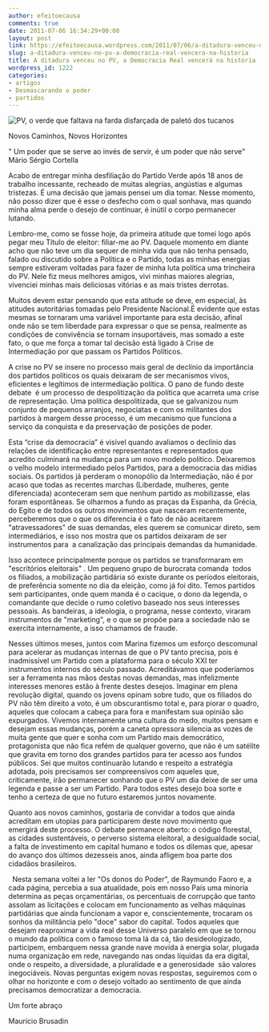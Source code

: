 ```yaml
---
author: efeitoecausa
comments: true
date: 2011-07-06 16:34:29+00:00
layout: post
link: https://efeitoecausa.wordpress.com/2011/07/06/a-ditadura-venceu-no-pv-a-democracia-real-vencera-na-historia/
slug: a-ditadura-venceu-no-pv-a-democracia-real-vencera-na-historia
title: A ditadura venceu no PV, a Democracia Real vencerá na história
wordpress_id: 1222
categories:
- artigos
- Desmascarando o poder
- partidos
---
```


![PV, o verde que faltava na farda disfarçada de paletó dos tucanos](http://efeitoecausa.files.wordpress.com/2011/07/gabeira-e-serra.gif?w=300)




Novos Caminhos, Novos Horizontes














" Um poder que se serve ao invés de servir, é um poder que não serve" Mário Sérgio Cortella
















Acabo de entregar minha desfiliação do Partido Verde após 18 anos de trabalho incessante, recheado de muitas alegrias, angústias e algumas tristezas. É uma decisão que jamais pensei um dia tomar. Nesse momento, não posso dizer que é esse o desfecho com o qual sonhava, mas quando minha alma perde o desejo de continuar, é inútil o corpo permanecer lutando.








Lembro-me, como se fosse hoje, da primeira atitude que tomei logo após pegar meu Título de eleitor: filiar-me ao PV. Daquele momento em diante acho que não teve um dia sequer de minha vida que não tenha pensado, falado ou discutido sobre a Política e o Partido, todas as minhas energias sempre estiveram voltadas para fazer de minha luta política uma trincheira do PV. Nele fiz meus melhores amigos, vivi minhas maiores alegrias, vivenciei minhas mais deliciosas vitórias e as mais tristes derrotas.








Muitos devem estar pensando que esta atitude se deve, em especial, às atitudes autoritárias tomadas pelo Presidente Nacional.É evidente que estas mesmas se tornaram uma variável importante para esta decisão, afinal onde não se tem liberdade para expressar o que se pensa, realmente as condições de convivência se tornam insuportáveis, mas somado a este fato, o que me força a tomar tal decisão está ligado à Crise de Intermediação por que passam os Partidos Políticos.








A crise no PV se insere no processo mais geral de declínio da importância dos partidos políticos os quais deixaram de ser mecanismos vivos, eficientes e legítimos de intermediação política. O pano de fundo deste debate  é um processo de despolitização da política que acarreta uma crise de representação. Uma política despolitizada, que se galvanizou num conjunto de pequenos arranjos, negociatas e com os militantes dos partidos à margem desse processo, é um mecanismo que funciona a serviço da conquista e da preservação de posições de poder.








Esta “crise da democracia” é visível quando avaliamos o declínio das relações de identificação entre representantes e representados que acredito culminará na mudança para um novo modelo político. Deixaremos o velho modelo intermediado pelos Partidos, para a democracia das mídias sociais. Os partidos já perderam o monopólio da Intermediação, não é por acaso que todas as recentes marchas (Liberdade, mulheres, gente diferenciada) aconteceram sem que nenhum partido as mobilizasse, elas foram espontâneas. Se olharmos a fundo as praças da Espanha, da Grécia, do Egito e de todos os outros movimentos que nasceram recentemente, perceberemos que o que os diferencia é o fato de não aceitarem "atravessadores" de suas demandas, eles querem se comunicar direto, sem intermediários, e isso nos mostra que os partidos deixaram de ser instrumentos para  a canalização das principais demandas da humanidade.








Isso acontece principalmente porque os partidos se transformaram em "escritórios eleitorais" . Um pequeno grupo de burocrata comanda  todos os filiados, a mobilização partidária só existe durante os períodos eleitorais, de preferência somente no dia da eleição, como já foi dito. Temos partidos sem participantes, onde quem manda é o cacique, o dono da legenda, o comandante que decide o rumo coletivo baseado nos seus interesses pessoais. As bandeiras, a ideologia, o programa, nesse contexto, viraram instrumentos de "marketing", e o que se propõe para a sociedade não se exercita internamente, a isso chamamos de fraude.








Nesses últimos meses, juntos com Marina fizemos um esforço descomunal para acelerar as mudanças internas de que o PV tanto precisa, pois é inadmissível um Partido com a plataforma para o século XXI ter instrumentos internos do século passado. Acreditávamos que poderíamos ser a ferramenta nas mãos destas novas demandas, mas infelizmente interesses menores estão à frente destes desejos. Imaginar em plena revolução digital, quando os jovens opinam sobre tudo, que os filiados do PV não têm direito a voto, é um obscurantismo total e, para piorar o quadro, aqueles que colocam a cabeça para fora e manifestam sua opinião são expurgados. Vivemos internamente uma cultura do medo, muitos pensam e desejam essas mudanças, porém a caneta opressora silencia as vozes de muita gente que quer e sonha com um Partido mais democrático, protagonista que não fica refém de qualquer governo, que não é um satélite que gravita em torno dos grandes partidos para ter acesso aos fundos públicos. Sei que muitos continuarão lutando e respeito a estratégia adotada, pois precisamos ser compreensivos com aqueles que, criticamente, irão permanecer sonhando que o PV um dia deixe de ser uma legenda e passe a ser um Partido. Para todos estes desejo boa sorte e tenho a certeza de que no futuro estaremos juntos novamente.








Quanto aos novos caminhos, gostaria de convidar a todos que ainda acreditam em utopias para participarem deste novo movimento que emergirá deste processo. O debate permanece aberto: o código florestal, as cidades sustentáveis, o perverso sistema eleitoral, a desigualdade social, a falta de investimento em capital humano e todos os dilemas que, apesar do avanço dos últimos dezesseis anos, ainda afligem boa parte dos cidadãos brasileiros.








  Nesta semana voltei a ler "Os donos do Poder", de Raymundo Faoro e, a cada página, percebia a sua atualidade, pois em nosso País uma minoria determina as peças orçamentárias, os percentuais de corrupção que tanto assolam as licitações e colocam em funcionamento as velhas máquinas partidárias que ainda funcionam a vapor e, conscientemente, trocaram os sonhos da militância pelo "doce" sabor do capital. Todos aqueles que desejam reaproximar a vida real desse Universo paralelo em que se tornou o mundo da política com o famoso toma lá da cá, tão desideologizado, participem, embarquem nessa grande nave movida à energia solar, plugada numa organização em rede, navegando nas ondas líquidas da era digital, onde o respeito, a diversidade, a pluralidade e a generosidade  são valores inegociáveis. Novas perguntas exigem novas respostas, seguiremos com o olhar no horizonte e com o desejo voltado ao sentimento de que ainda precisamos democratizar a democracia.

















Um forte abraço








Maurício Brusadin


